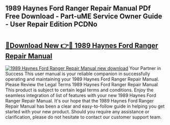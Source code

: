 ## 1989 Haynes Ford Ranger Repair Manual PDf Free Download - Part-uME Service Owner Guide - User Repair Edition PCDNo

# <h2><a href="http://bc55927.oget.top/?id=1989+Haynes+Ford+Ranger+Repair+Manual">🔗Download New 👉🔴 1989 Haynes Ford Ranger Repair Manual</a></h2>

[![1989 Haynes Ford Ranger Repair Manual new download](https://i.imgur.com/5g1atiW.png)](http://bc55927.oget.top/?id=1989+Haynes+Ford+Ranger+Repair+Manual)
Your Partner in Success This user manual is your reliable companion in successfully operating and maintaining your 1989 Haynes Ford Ranger Repair Manual. Please Review the Legal Terms 1989 Haynes Ford Ranger Repair Manual This product is subject to certain legal terms and conditions. Enjoy the seamless integration of list of features with your new 1989 Haynes Ford Ranger Repair Manual. It's our hope that the 1989 Haynes Ford Ranger Repair Manual has been a clear and easy-to-follow guide in helping you get started with your new product. Should you require any assistance or clarification, please do not hesitate to contact our customer support team.
